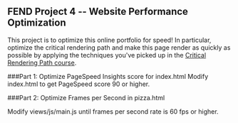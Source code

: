 ## FEND Project 4 -- Website Performance Optimization

This project is to optimize this online portfolio for speed! In particular, optimize the critical rendering path and make this page render as quickly as possible by applying the techniques you've picked up in the [Critical Rendering Path course](https://www.udacity.com/course/ud884).


###Part 1: Optimize PageSpeed Insights score for index.html
Modify index.html to get PageSpeed score 90 or higher.


###Part 2: Optimize Frames per Second in pizza.html

Modify views/js/main.js until frames per second rate is 60 fps or higher. 


